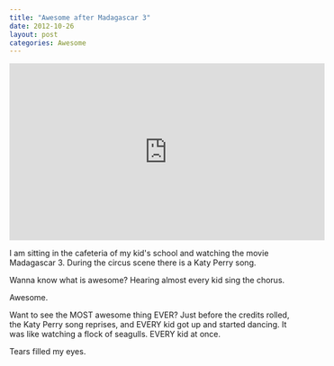 ```yaml
---
title: "Awesome after Madagascar 3"
date: 2012-10-26
layout: post
categories: Awesome
---
```


<iframe width="560" height="315" src="https://www.youtube.com/embed/jFWnVdsSgxs" frameborder="0" allow="accelerometer; autoplay; encrypted-media; gyroscope; picture-in-picture" allowfullscreen></iframe>


I am sitting in the cafeteria of my kid's school and watching the movie Madagascar 3. During the circus scene there is a Katy Perry song.

Wanna know what is awesome? Hearing almost every kid sing the chorus.

Awesome.

Want to see the MOST awesome thing EVER? Just before the credits rolled, the Katy Perry song reprises, and EVERY kid got up and started dancing. It was like watching a flock of seagulls. EVERY kid at once.

Tears filled my eyes.

